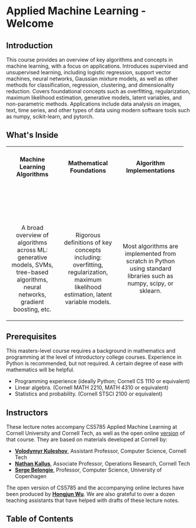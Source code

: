 # **Applied Machine Learning - Welcome**

## Introduction
This course provides an overview of key algorithms and concepts in machine learning, with a focus on applications. Introduces supervised and unsupervised learning, including logistic regression, support vector machines, neural networks, Gaussian mixture models, as well as other methods for classification, regression, clustering, and dimensionality reduction. Covers foundational concepts such as overfitting, regularization, maximum likelihood estimation, generative models, latent variables, and non-parametric methods. Applications include data analysis on images, text, time series, and other types of data using modern software tools such as numpy, scikit-learn, and pytorch.

## What's Inside
<table style="table-layout: fixed; width: 95%;">
 <tr>
    <td><h4 style="text-align: center;"><strong>Machine Learning Algorithms</strong></h4></td>
    <td><h4 style="text-align: center;"><strong>Mathematical Foundations</strong></h4></td>
    <td><h4 style="text-align: center;"><strong>Algorithm Implementations</strong></h4></td>
 </tr>
 <!--  <tr>
    <td><h6 style="font-size:10px"><br></h6></td>
    <td><h6 style="font-size:10px"><br></h6></td>
    <td><h6 style="font-size:10px"><br></h6></td>
 </tr>
 <tr>
    <td><h6 style="font-size:13px; text-align: center;"><strong>A broad overview of the field of ML.</strong></h6></td>
    <td><h6 style="font-size:13px; text-align: center;"><strong>Rigorous definitions of key concepts.</strong></h6></td>
    <td><h6 style="font-size:13px; text-align: center;"><strong>Algorithm are implemented in Python.</strong></h6></td>
 </tr> -->
 <tr>
    <td><h6 style="font-size:15px"><br></h6></td>
    <td><h6 style="font-size:15px"><br></h6></td>
    <td><h6 style="font-size:15px"><br></h6></td>
 </tr>
 <tr>
    <td><p style="text-align: center;">A broad overview of algorithms across ML: generative models, SVMs, tree-based algorithms, neural networks, gradient boosting, etc.</p></td>
    <td><p style="text-align: center;">Rigorous definitions of key concepts including: overfitting, regularization, maximum likelihood estimation, latent variable models.</p></td>
    <td><p style="text-align: center;">Most algorithms are implemented from scratch in Python using standard libraries such as numpy, scipy, or sklearn.</p></td>
 </tr>
</table>

<!-- ## What You Will Learn
Key elements of this course include:

* The most important algorithms in machine learning
* Fundamental concepts needed to reason about learning algorithms
* Techniques for implementing and deploying ML in practice

This course provides both a theoretical and a practical foundation in machine learning. It covers a broad range of algorithms, and defines each algorithm using both mathematics and Python code. -->

## Prerequisites

This masters-level course requires a background in mathematics and programming at the level of introductory college courses. Experience in Python is recommended, but not required. A certain degree of ease with mathematics will be helpful.

* Programming experience (ideally Python; Cornell CS 1110 or equivalent)
* Linear algebra. (Cornell MATH 2210, MATH 4310 or equivalent)
* Statistics and probability. (Cornell STSCI 2100 or equivalent)


## Instructors

These lecture notes accompany CS5785 Applied Machine Learning at Cornell University and Cornell Tech, as well as the open online <a href="https://kuleshov-group.github.io/aml-website/"> version</a> of that course. They are based on materials developed at Cornell by:

<ul>
    <li><strong><a href="https://www.cs.cornell.edu/~kuleshov/">Volodymyr Kuleshov</a></strong>, Assistant Professor, Computer Science, Cornell Tech</li>
    <li><strong><a href="https://tech.cornell.edu/people/nathan-kallus/">Nathan Kallus</a></strong>, Associate Professor, Operations Research, Cornell Tech</li>
    <li><strong><a href="https://sergebelongie.github.io/">Serge Belongie</a></strong>, Professor, Computer Science, University of Copenhagen</li>
</ul>

The open version of CS5785 and the accompanying online lectures have been produced by <strong><a href="https://hongjunwu.com/">Hongjun Wu</a></strong>. We are also grateful to over a dozen teaching assistants that have helped with drafts of these lecture notes.


## Table of Contents

```{tableofcontents}
```
